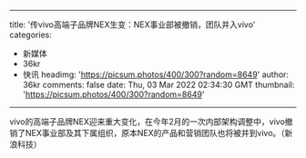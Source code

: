
---
title: '传vivo高端子品牌NEX生变：NEX事业部被撤销，团队并入vivo'
categories: 
 - 新媒体
 - 36kr
 - 快讯
headimg: 'https://picsum.photos/400/300?random=8649'
author: 36kr
comments: false
date: Thu, 03 Mar 2022 02:34:30 GMT
thumbnail: 'https://picsum.photos/400/300?random=8649'
---

<div>   
vivo的高端子品牌NEX迎来重大变化，在今年2月的一次内部架构调整中，vivo撤销了NEX事业部及其下属组织，原本NEX的产品和营销团队也将被并到vivo。（新浪科技）  
</div>
            